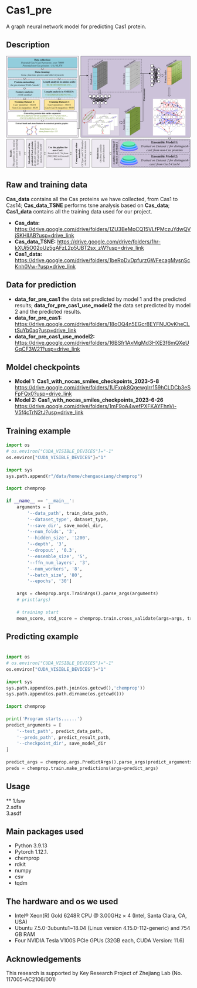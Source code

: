 # Cas1_pre
A graph neural network model for predicting Cas1 protein.


Description
-----------
![image](https://github.com/chengaoxiang1985/Cas1_pre/blob/main/graph%20abstract.png)

Raw and training data
----------
**Cas_data** contains all the Cas proteins we have collected, from Cas1 to Cas14; **Cas_data_TSNE** performs tsne analysis based on **Cas_data**; **Cas1_data** contains all the training data used for our project.  
- **Cas_data:** https://drive.google.com/drive/folders/1ZU3BeMpCQ15VLfPMczuYdwQVjSKHlIAB?usp=drive_link  
- **Cas_data_TSNE:** https://drive.google.com/drive/folders/1hr-kXUi5O02oUz5gAFzL2p5UBT2sx_zW?usp=drive_link  
- **Cas1_data:** https://drive.google.com/drive/folders/1beRpDvDpfurzGWFecagMysnScKnh0Vw-?usp=drive_link  

Data for prediction
----------
- **data_for_pre_cas1** the data set predicted by model 1 and the predicted results; **data_for_pre_cas1_use_model2** the data set predicted by model 2 and the predicted results.  
- **data_for_pre_cas1:** https://drive.google.com/drive/folders/18oOQ4n5EGcr8EYFNUOvKheCLtSuYb0aq?usp=drive_link  
- **data_for_pre_cas1_use_model2:** https://drive.google.com/drive/folders/16BSfr1AxMgMd3HXE3f6mQXeUGqCF3W21?usp=drive_link  

Moldel checkpoints
----------
- **Model 1: Cas1_with_nocas_smiles_checkpoints_2023-5-8**  
  https://drive.google.com/drive/folders/1UFxpk8QgewgIrr159hCLDCb3eSFpFQx0?usp=drive_link  
- **Model 2: Cas1_with_nocas_smiles_checkpoints_2023-6-26**  
  https://drive.google.com/drive/folders/1mF9oA4wefPXFKAYFhnVi-V5f4cTrN2tJ?usp=drive_link  

Training example
----------
```python
import os
# os.environ["CUDA_VISIBLE_DEVICES"]="-1"  
os.environ["CUDA_VISIBLE_DEVICES"]="1"  

import sys
sys.path.append(r"/data/home/chengaoxiang/chemprop")

import chemprop

if __name__ == '__main__':
    arguments = [
        '--data_path', train_data_path, 
        '--dataset_type', dataset_type, 
        '--save_dir', save_model_dir,
        '--num_folds', '3',
        '--hidden_size', '1200',
        '--depth', '3',
        '--dropout', '0.3',
        '--ensemble_size', '5',
        '--ffn_num_layers', '3',
        '--num_workers', '8',
        '--batch_size', '80',
        '--epochs', '30']

    args = chemprop.args.TrainArgs().parse_args(arguments) 
    # print(args)

    # training start
    mean_score, std_score = chemprop.train.cross_validate(args=args, train_func=chemprop.train.run_training)
```

Predicting example
----------
```python

import os
# os.environ["CUDA_VISIBLE_DEVICES"]="-1"
os.environ["CUDA_VISIBLE_DEVICES"]="1"

import sys
sys.path.append(os.path.join(os.getcwd(),'chemprop')) 
sys.path.append(os.path.dirname(os.getcwd()))

import chemprop

print('Program starts......')
predict_arguments = [
    '--test_path', predict_data_path,
    '--preds_path', predict_result_path,
    '--checkpoint_dir', save_model_dir
]

predict_args = chemprop.args.PredictArgs().parse_args(predict_arguments)
preds = chemprop.train.make_predictions(args=predict_args)
```

Usage
----------
** 1.fsw  
2.sdfa  
3.asdf  



Main packages used
----------
- Python 3.9.13  
- Pytorch 1.12.1.  
- chemprop
- rdkit
- numpy
- csv
- tqdm

The hardware and os we used
----------
- Intel® Xeon(R) Gold 6248R CPU @ 3.00GHz × 4 (Intel, Santa Clara, CA, USA)  
- Ubuntu 7.5.0-3ubuntu1~18.04 (Linux version 4.15.0-112-generic) and 754 GB RAM  
- Four NVIDIA Tesla V100S PCIe GPUs (32GB each, CUDA Version: 11.6)

Acknowledgements
----------
This research is supported by Key Research Project of Zhejiang Lab (No. 117005-AC2106/001)
